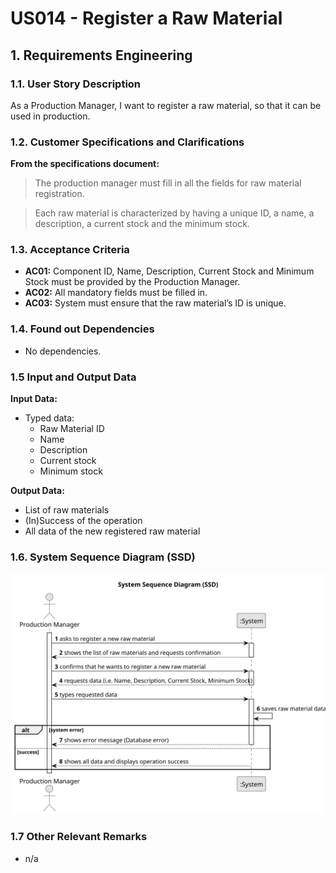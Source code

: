 # US014 - Register a Raw Material

## 1. Requirements Engineering

### 1.1. User Story Description

As a Production Manager, I want to register a raw material, so that it can be used in production.

### 1.2. Customer Specifications and Clarifications

**From the specifications document:**

>   The production manager must fill in all the fields for raw material registration.

>	Each raw material is characterized by having a unique ID, a name, a description, a current stock and the minimum stock.

### 1.3. Acceptance Criteria

* **AC01:** Component ID, Name, Description, Current Stock and Minimum Stock must be provided by the Production Manager.
* **AC02:** All mandatory fields must be filled in.
* **AC03:** System must ensure that the raw material’s ID is unique.

### 1.4. Found out Dependencies

* No dependencies.

### 1.5 Input and Output Data

**Input Data:**

* Typed data:
  * Raw Material ID
  * Name
  * Description
  * Current stock
  * Minimum stock

**Output Data:**

* List of raw materials
* (In)Success of the operation
* All data of the new registered raw material

### 1.6. System Sequence Diagram (SSD)

![System Sequence Diagram](svg/us014-system-sequence-diagram.svg)

### 1.7 Other Relevant Remarks

* n/a